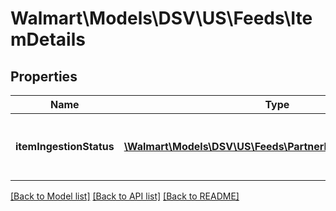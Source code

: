 # Walmart\Models\DSV\US\Feeds\ItemDetails

## Properties

Name | Type | Description | Notes
------------ | ------------- | ------------- | -------------
**itemIngestionStatus** | [**\Walmart\Models\DSV\US\Feeds\PartnerItemIngestionStatus[]**](PartnerItemIngestionStatus.md) | The ingestion status of an individual item | [optional]


[[Back to Model list]](./) [[Back to API list]](../../../../../README.md#supported-apis) [[Back to README]](../../../../../README.md)
